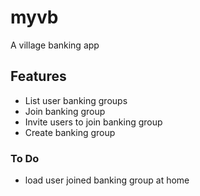# myvb

A village banking app

## Features
- List user banking groups
- Join banking group
- Invite users to join banking group
- Create banking group

### To Do
- load user joined banking group at home